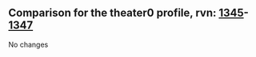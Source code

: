 ## Comparison for the theater0 profile, rvn: [1345](https://github.com/PRO100KatYT/FortniteProfileRevisions/tree/main/profiles/theater0/1345%20theater0.json)-[1347](https://github.com/PRO100KatYT/FortniteProfileRevisions/tree/main/profiles/theater0/1347%20theater0.json)

No changes
